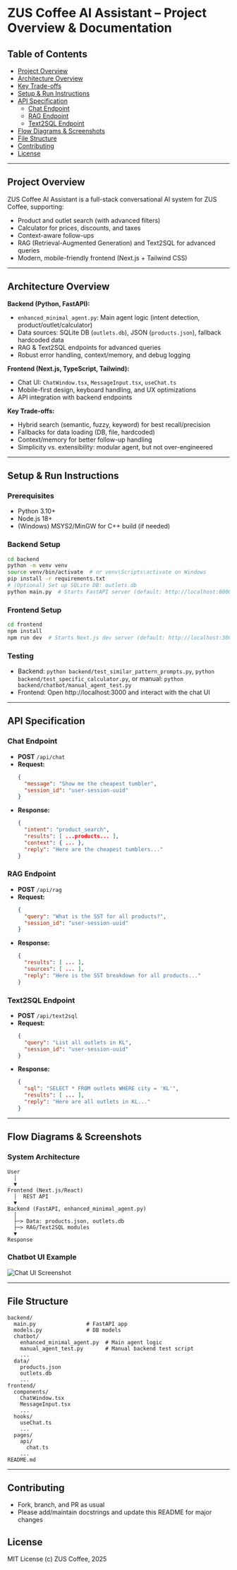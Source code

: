 
# ZUS Coffee AI Assistant – Project Overview & Documentation

## Table of Contents
- [Project Overview](#project-overview)
- [Architecture Overview](#architecture-overview)
- [Key Trade-offs](#key-trade-offs)
- [Setup & Run Instructions](#setup--run-instructions)
- [API Specification](#api-specification)
  - [Chat Endpoint](#chat-endpoint)
  - [RAG Endpoint](#rag-endpoint)
  - [Text2SQL Endpoint](#text2sql-endpoint)
- [Flow Diagrams & Screenshots](#flow-diagrams--screenshots)
- [File Structure](#file-structure)
- [Contributing](#contributing)
- [License](#license)

---

## Project Overview
ZUS Coffee AI Assistant is a full-stack conversational AI system for ZUS Coffee, supporting:
- Product and outlet search (with advanced filters)
- Calculator for prices, discounts, and taxes
- Context-aware follow-ups
- RAG (Retrieval-Augmented Generation) and Text2SQL for advanced queries
- Modern, mobile-friendly frontend (Next.js + Tailwind CSS)

---

## Architecture Overview

**Backend (Python, FastAPI):**
- `enhanced_minimal_agent.py`: Main agent logic (intent detection, product/outlet/calculator)
- Data sources: SQLite DB (`outlets.db`), JSON (`products.json`), fallback hardcoded data
- RAG & Text2SQL endpoints for advanced queries
- Robust error handling, context/memory, and debug logging

**Frontend (Next.js, TypeScript, Tailwind):**
- Chat UI: `ChatWindow.tsx`, `MessageInput.tsx`, `useChat.ts`
- Mobile-first design, keyboard handling, and UX optimizations
- API integration with backend endpoints

**Key Trade-offs:**
- Hybrid search (semantic, fuzzy, keyword) for best recall/precision
- Fallbacks for data loading (DB, file, hardcoded)
- Context/memory for better follow-up handling
- Simplicity vs. extensibility: modular agent, but not over-engineered

---

## Setup & Run Instructions

### Prerequisites
- Python 3.10+
- Node.js 18+
- (Windows) MSYS2/MinGW for C++ build (if needed)

### Backend Setup
```bash
cd backend
python -m venv venv
source venv/bin/activate  # or venv\Scripts\activate on Windows
pip install -r requirements.txt
# (Optional) Set up SQLite DB: outlets.db
python main.py  # Starts FastAPI server (default: http://localhost:8000)
```

### Frontend Setup
```bash
cd frontend
npm install
npm run dev  # Starts Next.js dev server (default: http://localhost:3000)
```

### Testing
- Backend: `python backend/test_similar_pattern_prompts.py`, `python backend/test_specific_calculator.py`, or manual: `python backend/chatbot/manual_agent_test.py`
- Frontend: Open http://localhost:3000 and interact with the chat UI

---

## API Specification

### Chat Endpoint
- **POST** `/api/chat`
- **Request:**
  ```json
  {
    "message": "Show me the cheapest tumbler",
    "session_id": "user-session-uuid"
  }
  ```
- **Response:**
  ```json
  {
    "intent": "product_search",
    "results": [ ...products... ],
    "context": { ... },
    "reply": "Here are the cheapest tumblers..."
  }
  ```

### RAG Endpoint
- **POST** `/api/rag`
- **Request:**
  ```json
  {
    "query": "What is the SST for all products?",
    "session_id": "user-session-uuid"
  }
  ```
- **Response:**
  ```json
  {
    "results": [ ... ],
    "sources": [ ... ],
    "reply": "Here is the SST breakdown for all products..."
  }
  ```

### Text2SQL Endpoint
- **POST** `/api/text2sql`
- **Request:**
  ```json
  {
    "query": "List all outlets in KL",
    "session_id": "user-session-uuid"
  }
  ```
- **Response:**
  ```json
  {
    "sql": "SELECT * FROM outlets WHERE city = 'KL'",
    "results": [ ... ],
    "reply": "Here are all outlets in KL..."
  }
  ```

---

## Flow Diagrams & Screenshots

### System Architecture
```
User
  │
  ▼
Frontend (Next.js/React)
  │  REST API
  ▼
Backend (FastAPI, enhanced_minimal_agent.py)
  │
  ├─> Data: products.json, outlets.db
  ├─> RAG/Text2SQL modules
  ▼
Response
```

### Chatbot UI Example
![Chat UI Screenshot](public/assets/logos/zus-logo.svg)

---

## File Structure
```
backend/
  main.py                # FastAPI app
  models.py              # DB models
  chatbot/
    enhanced_minimal_agent.py  # Main agent logic
    manual_agent_test.py       # Manual backend test script
    ...
  data/
    products.json
    outlets.db
    ...
frontend/
  components/
    ChatWindow.tsx
    MessageInput.tsx
    ...
  hooks/
    useChat.ts
    ...
  pages/
    api/
      chat.ts
    ...
README.md
```

---

## Contributing
- Fork, branch, and PR as usual
- Please add/maintain docstrings and update this README for major changes

## License
MIT License (c) ZUS Coffee, 2025
